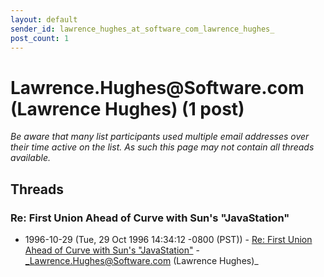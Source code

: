 ```yaml
---
layout: default
sender_id: lawrence_hughes_at_software_com_lawrence_hughes_
post_count: 1
---
```


# Lawrence.Hughes<span>@</span>Software.com (Lawrence Hughes) (1 post)

_Be aware that many list participants used multiple email addresses over their time active on the list. As such this page may not contain all threads available._

## Threads

### Re: First Union Ahead of Curve with Sun's "JavaStation"
+ 1996-10-29 (Tue, 29 Oct 1996 14:34:12 -0800 (PST)) - [Re: First Union Ahead of Curve with Sun's "JavaStation"](/archive/1996/10/bd7f66d5a1856dd1f00dee8a5bd2e6cf5dd52e43cd9be984bd4f8d71edf6d69f) - _Lawrence.Hughes@Software.com (Lawrence Hughes)_

